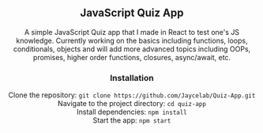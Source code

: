 <div align='center'>

## JavaScript Quiz App

A simple JavaScript Quiz app that I made in React to test one's JS knowledge. Currently working on the basics including functions, loops, conditionals, objects and will add more advanced topics including OOPs, promises, higher order functions, closures, async/await, etc.

### Installation

Clone the repository: `git clone https://github.com/Jaycelab/Quiz-App.git` \
Navigate to the project directory: `cd quiz-app` \
Install dependencies: `npm install` \
Start the app: `npm start`

</div>
